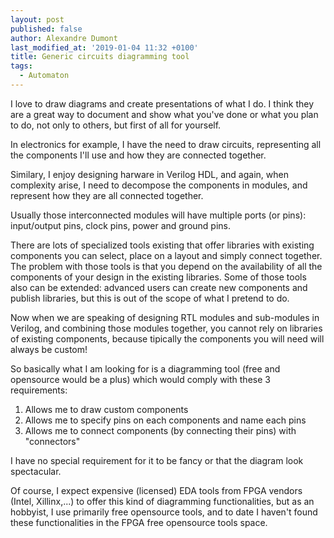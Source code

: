 ```yaml
---
layout: post
published: false
author: Alexandre Dumont
last_modified_at: '2019-01-04 11:32 +0100'
title: Generic circuits diagramming tool
tags:
  - Automaton
---
```

I love to draw diagrams and create presentations of what I do. I think they are a great way to document and show what you've done or what you plan to do, not only to others, but first of all for yourself.

In electronics for example, I have the need to draw circuits, representing all the components I'll use and how they are connected together.

Similary, I enjoy designing harware in Verilog HDL, and again, when complexity arise, I need to decompose the components in modules, and represent how they are all connected together.

Usually those interconnected modules will have multiple ports (or pins): input/output pins, clock pins, power and ground pins.

There are lots of specialized tools existing that offer libraries with existing components you can select, place on a layout and simply connect together. The problem with those tools is that you depend on the availability of all the components of your design in the existing libraries. Some of those tools also  can be extended: advanced users can create new components and publish libraries, but this is out of the scope of what I pretend to do.

Now when we are speaking of designing RTL modules and sub-modules in Verilog, and combining those modules together, you cannot rely on libraries of existing components, because tipically the components you will need will always be custom!

So basically what I am looking for is a diagramming tool (free and opensource would be a plus) which would comply with these 3 requirements:
1. Allows me to draw custom components
2. Allows me to specify pins on each components and name each pins
3. Allows me to connect components (by connecting their pins) with "connectors"

I have no special requirement for it to be fancy or that the diagram look spectacular.

Of course, I expect expensive (licensed) EDA tools from FPGA vendors (Intel, Xillinx,...) to offer this kind of diagramming functionalities, but as an hobbyist, I use primarily free opensource tools, and to date I haven't found these functionalities in the FPGA free opensource tools space.



